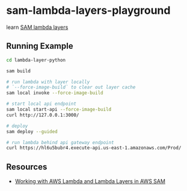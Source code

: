 # sam-lambda-layers-playground

learn [SAM lambda layers](https://aws.amazon.com/blogs/compute/working-with-aws-lambda-and-lambda-layers-in-aws-sam/)

## Running Example

```sh
cd lambda-layer-python

sam build

# run lambda with layer locally
# `--force-image-build` to clear out layer cache
sam local invoke --force-image-build

# start local api endpoint
sam local start-api --force-image-build
curl http://127.0.0.1:3000/

# deploy
sam deploy --guided

# run lambda behind api gateway endpoint
curl https://hl6u5bubr4.execute-api.us-east-1.amazonaws.com/Prod/
```

## Resources

* [Working with AWS Lambda and Lambda Layers in AWS SAM](https://aws.amazon.com/blogs/compute/working-with-aws-lambda-and-lambda-layers-in-aws-sam/)